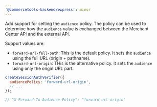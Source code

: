 ```yaml
---
'@commercetools-backend/express': minor
---
```


Add support for setting the `audience` policy. The policy can be used to determine how the `audience` value is exchanged between the Merchant Center API and the external API.

Support values are:

- `forward-url-full-path`: This is the default policy. It sets the `audience` using the full URL (origin + pathname).
- `forward-url-origin`: THis is the alternative policy. It sets the `audience` using only the origin URL part.

```js
createSessionAuthVerifier({
  audiencePolicy: 'forward-url-origin',
  // ...
});

// "X-Forward-To-Audience-Policy": "forward-url-origin"
```
